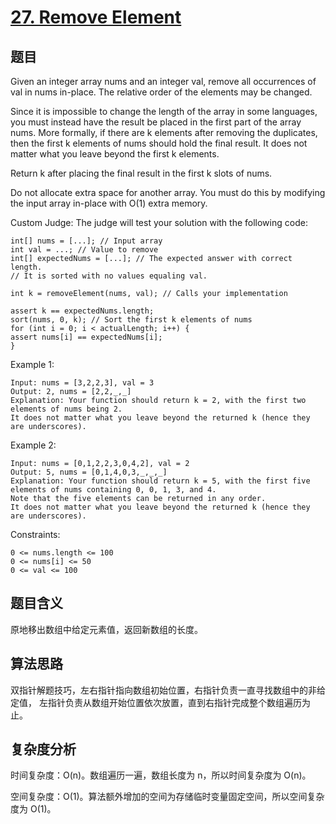 # [27. Remove Element](https://leetcode.com/problems/remove-element/)

## 题目

Given an integer array nums and an integer val, remove all occurrences of val in nums in-place. The relative order of
the elements may be changed.

Since it is impossible to change the length of the array in some languages, you must instead have the result be placed
in the first part of the array nums. More formally, if there are k elements after removing the duplicates, then the
first k elements of nums should hold the final result. It does not matter what you leave beyond the first k elements.

Return k after placing the final result in the first k slots of nums.

Do not allocate extra space for another array. You must do this by modifying the input array in-place with O(1) extra
memory.

Custom Judge:
The judge will test your solution with the following code:

```
int[] nums = [...]; // Input array
int val = ...; // Value to remove
int[] expectedNums = [...]; // The expected answer with correct length.
// It is sorted with no values equaling val.

int k = removeElement(nums, val); // Calls your implementation

assert k == expectedNums.length;
sort(nums, 0, k); // Sort the first k elements of nums
for (int i = 0; i < actualLength; i++) {
assert nums[i] == expectedNums[i];
}
```

Example 1:

```
Input: nums = [3,2,2,3], val = 3
Output: 2, nums = [2,2,_,_]
Explanation: Your function should return k = 2, with the first two elements of nums being 2.
It does not matter what you leave beyond the returned k (hence they are underscores).
```

Example 2:

```
Input: nums = [0,1,2,2,3,0,4,2], val = 2
Output: 5, nums = [0,1,4,0,3,_,_,_]
Explanation: Your function should return k = 5, with the first five elements of nums containing 0, 0, 1, 3, and 4.
Note that the five elements can be returned in any order.
It does not matter what you leave beyond the returned k (hence they are underscores).
```

Constraints:

```
0 <= nums.length <= 100
0 <= nums[i] <= 50
0 <= val <= 100
```

## 题目含义

原地移出数组中给定元素值，返回新数组的长度。

## 算法思路

双指针解题技巧，左右指针指向数组初始位置，右指针负责一直寻找数组中的非给定值，
左指针负责从数组开始位置依次放置，直到右指针完成整个数组遍历为止。

## 复杂度分析

时间复杂度：O(n)。数组遍历一遍，数组长度为 n，所以时间复杂度为 O(n)。

空间复杂度：O(1)。算法额外增加的空间为存储临时变量固定空间，所以空间复杂度为 O(1)。
